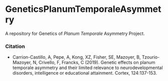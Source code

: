 # GeneticsPlanumTemporaleAsymmetry
A repository for Genetics of _Planum Temporale_ Asymmetry Project.

### Citation

* Carrion-Castillo, A, Pepe, A, Kong, XZ, Fisher, SE, Mazoyer, B, Tzourio-Mazoyer, N, Crivello, F, Francks, C (2019). Genetic effects on planum temporale asymmetry and their limited relevance to neurodevelopmental disorders, intelligence or educational attainment. Cortex, 124:137-153.
